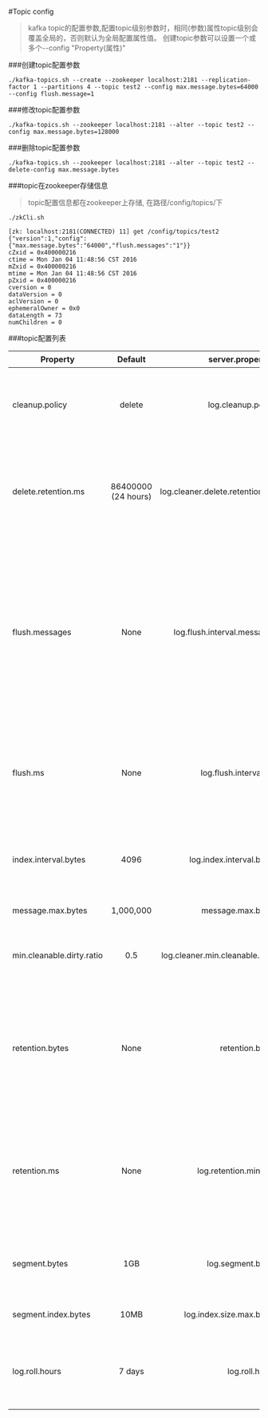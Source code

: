 #Topic config
> kafka topic的配置参数,配置topic级别参数时，相同(参数)属性topic级别会覆盖全局的，否则默认为全局配置属性值。
创建topic参数可以设置一个或多个--config "Property(属性)"

###创建topic配置参数
    
    ./kafka-topics.sh --create --zookeeper localhost:2181 --replication-factor 1 --partitions 4 --topic test2 --config max.message.bytes=64000 --config flush.message=1

###修改topic配置参数

    ./kafka-topics.sh --zookeeper localhost:2181 --alter --topic test2 --config max.message.bytes=128000
    
###删除topic配置参数

    ./kafka-topics.sh --zookeeper localhost:2181 --alter --topic test2 --delete-config max.message.bytes
    
###topic在zookeeper存储信息
> topic配置信息都在zookeeper上存储, 在路径/config/topics/下

    ./zkCli.sh
    
    [zk: localhost:2181(CONNECTED) 11] get /config/topics/test2
    {"version":1,"config":{"max.message.bytes":"64000","flush.messages":"1"}}
    cZxid = 0x400000216
    ctime = Mon Jan 04 11:48:56 CST 2016
    mZxid = 0x400000216
    mtime = Mon Jan 04 11:48:56 CST 2016
    pZxid = 0x400000216
    cversion = 0
    dataVersion = 0
    aclVersion = 0
    ephemeralOwner = 0x0
    dataLength = 73
    numChildren = 0
    
###topic配置列表

| Property | Default | server.properties | 说明 |
| -------- |:-------:| -----------------:| ----:|
| cleanup.policy | delete | log.cleanup.policy | 日志清理策略选择有：delete和compact主要针对过期数据的处理，或是日志文件达到限制的额度，会被 topic创建时的指定参数覆盖 |
| delete.retention.ms | 86400000 (24 hours) | log.cleaner.delete.retention.ms | 对于压缩的日志保留的最长时间，也是客户端消费消息的最长时间，同log.retention.minutes的区别在于一个控制未压缩数据，一个控制压缩后的数据。会被topic创建时的指定参数覆盖 |
| flush.messages | None | log.flush.interval.messages | log文件”sync”到磁盘之前累积的消息条数,因为磁盘IO操作是一个慢操作,但又是一个”数据可靠性"的必要手段,所以此参数的设置,需要在"数据可靠性"与"性能"之间做必要的权衡.如果此值过大,将会导致每次"fsync"的时间较长(IO阻塞),如果此值过小,将会导致"fsync"的次数较多,这也意味着整体的client请求有一定的延迟.物理server故障,将会导致没有fsync的消息丢失. |
| flush.ms | None | log.flush.interval.ms | 仅仅通过interval来控制消息的磁盘写入时机,是不足的.此参数用于控制"fsync"的时间间隔,如果消息量始终没有达到阀值,但是离上一次磁盘同步的时间间隔达到阀值,也将触发. |
| index.interval.bytes | 4096 | log.index.interval.bytes | 当执行一个fetch操作后，需要一定的空间来扫描最近的offset大小，设置越大，代表扫描速度越快，但是也更好内存，一般情况下不需要搭理这个参数 |
| message.max.bytes | 1,000,000 | message.max.bytes | 表示消息的最大大小，单位是字节 |
| min.cleanable.dirty.ratio | 0.5 | log.cleaner.min.cleanable.ratio | 日志清理的频率控制，越大意味着更高效的清理，同时会存在一些空间上的浪费，会被topic创建时的指定参数覆盖 |
| retention.bytes | None | retention.bytes | topic每个分区的最大文件大小，一个topic的大小限制 = 分区数*log.retention.bytes。-1没有大小限log.retention.bytes和log.retention.minutes任意一个达到要求，都会执行删除，会被topic创建时的指定参数覆盖 |
| retention.ms | None | log.retention.minutes | 数据存储的最大时间超过这个时间会根据log.cleanup.policy设置的策略处理数据，也就是消费端能够多久去消费数据, log.retention.bytes和log.retention.minutes达到要求，都会执行删除，会被topic创建时的指定参数覆盖 |
| segment.bytes | 1GB | log.segment.bytes | topic的分区是以一堆segment文件存储的，这个控制每个segment的大小，会被topic创建时的指定参数覆盖 |
| segment.index.bytes | 10MB | log.index.size.max.bytes | 对于segment日志的索引文件大小限制，会被topic创建时的指定参数覆盖 |
| log.roll.hours | 7 days | log.roll.hours | 这个参数会在日志segment没有达到log.segment.bytes设置的大小，也会强制新建一个segment会被 topic创建时的指定参数覆盖 |